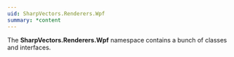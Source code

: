 ```yaml
---
uid: SharpVectors.Renderers.Wpf
summary: *content
---
```

The **SharpVectors.Renderers.Wpf** namespace contains a bunch of classes and interfaces.
